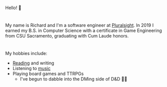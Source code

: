Hello! 👋

#

My name is Richard and I'm a software engineer at [Pluralsight](https://www.pluralsight.com). In 2019 I earned my B.S. in Computer Science with a certificate in Game Engineering from CSU Sacramento, graduating with Cum Laude honors.

#

My hobbies include:

- [Reading](https://www.goodreads.com/user/show/16552310-richard-wright) and writing
- Listening to [music](https://open.spotify.com/user/123095168?si=q24pdybvRneL2V-VxLWRcg)
- Playing board games and TTRPGs
  - I've begun to dabble into the DMing side of D&D 🧙‍♂️
